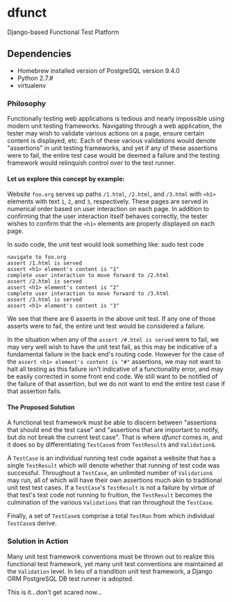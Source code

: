 # dfunct
Django-based Functional Test Platform

## Dependencies

- Homebrew installed version of PostgreSQL version 9.4.0
- Python 2.7.#
- virtualenv

### Philosophy

Functionally testing web applications is tedious and nearly impossible using modern unit testing frameworks.
Navigating through a web application, the tester may wish to validate various actions on a page, ensure certain content is displayed, etc.  Each of these various validations would denote "assertions" in unit testing frameworks, and yet if any of these assertions were to fail, the entire test case would be deemed a failure and the testing framework would relinquish control over to the test runner.

#### Let us explore this concept by example:

Website `foo.org` serves up paths `/1.html`, `/2.html`, and `/3.html` with `<h1>` elements with text `1`, `2`, and `3`, respectively.  These pages are served in numerical order based on user interaction on each page.  In addition to confirming that the user interaction itself behaves correctly, the tester wishes to confirm that the `<h1>` elements are properly displayed on each page.

In sudo code, the unit test would look something like:
sudo test code
```
navigate to foo.org
assert /1.html is served
assert <h1> element's content is "1"
complete user interaction to move forward to /2.html
assert /2.html is served
assert <h1> element's content is "2"
complete user interaction to move forward to /3.html
assert /3.html is served
assert <h1> element's content is "3"
```

We see that there are 6 asserts in the above unit test.  If any one of those asserts were to fail, the entire unit test would be considered a failure.

In the situation when any of the `assert /#.html is served` were to fail, we may very well wish to have the unit test fail, as this may be indicative of a fundamental failure in the back end's routing code.  However for the case of the `assert <h1> element's content is "#"` assertions, we may not want to halt all testing as this failure isn't indicative of a functionality error, and may be easily corrected in some front end code.  We still want to be notified of the failure of that assertion, but we do not want to end the entire test case if that assertion fails.

#### The Proposed Solution

A functional test framework must be able to discern between "assertions that should end the test case" and "assertions that are important to notify, but do not break the current test case".  That is where *dfunct* comes in, and it does so by differentiating `TestCase`s from `TestResult`s and `Validation`s.

A `TestCase` is an individual running test code against a website that has a single `TestResult` which will denote whether that running of test code was successful.  Throughout a `TestCase`, an unlimited number of `Validation`s may run, all of which will have their own assertions much akin to traditional unit test test cases.  If a `TestCase`'s `TestResult` is not a failure by virtue of that test's test code not running to fruition, the `TestResult` becomes the culmination of the various `Validations` that ran throughout the `TestCase`.

Finally, a set of `TestCase`s comprise a total `TestRun` from which individual `TestCase`s derive.

### Solution in Action

Many unit test framework conventions must be thrown out to realize this functional test framework, yet many unit test conventions are maintained at the `Validation` level.  In lieu of a trandition unit test framework, a Django ORM PostgreSQL DB test runner is adopted.

This is it...don't get scared now...
